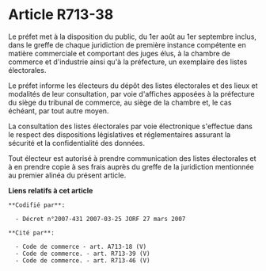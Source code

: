# Article R713-38

Le préfet met à la disposition du public, du 1er août au 1er septembre inclus, dans le greffe de chaque juridiction de
première instance compétente en matière commerciale et comportant des juges élus, à la chambre de commerce et d'industrie
ainsi qu'à la préfecture, un exemplaire des listes électorales.

Le préfet informe les électeurs du dépôt des listes électorales et des lieux et modalités de leur consultation, par voie
d'affiches apposées à la préfecture du siège du tribunal de commerce, au siège de la chambre et, le cas échéant, par tout
autre moyen.

La consultation des listes électorales par voie électronique s'effectue dans le respect des dispositions législatives et
réglementaires assurant la sécurité et la confidentialité des données.

Tout électeur est autorisé à prendre communication des listes électorales et à en prendre copie à ses frais auprès du greffe
de la juridiction mentionnée au premier alinéa du présent article.

**Liens relatifs à cet article**

	**Codifié par**:

	  - Décret n°2007-431 2007-03-25 JORF 27 mars 2007

	**Cité par**:

	  - Code de commerce - art. A713-18 (V)
	  - Code de commerce. - art. R713-39 (V)
	  - Code de commerce. - art. R713-46 (V)
